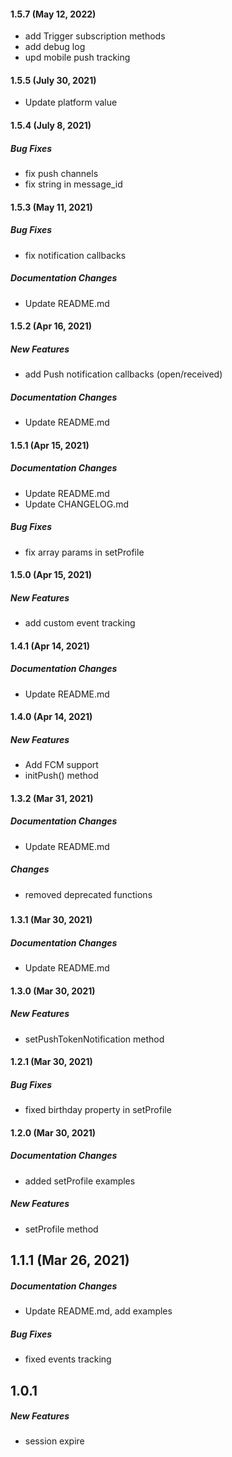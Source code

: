 #### 1.5.7 (May 12, 2022)
* add Trigger subscription methods
* add debug log
* upd mobile push tracking

#### 1.5.5 (July 30, 2021)
* Update platform value

#### 1.5.4 (July 8, 2021)
##### Bug Fixes

* fix push channels
* fix string in message_id

#### 1.5.3 (May 11, 2021)
##### Bug Fixes

* fix notification callbacks
##### Documentation Changes

* Update README.md

#### 1.5.2 (Apr 16, 2021)
##### New Features

* add Push notification callbacks (open/received)

##### Documentation Changes

* Update README.md

#### 1.5.1 (Apr 15, 2021)
##### Documentation Changes

* Update README.md
* Update CHANGELOG.md

##### Bug Fixes

* fix array params in setProfile

#### 1.5.0 (Apr 15, 2021)
##### New Features
* add custom event tracking

#### 1.4.1 (Apr 14, 2021)
##### Documentation Changes

* Update README.md

#### 1.4.0 (Apr 14, 2021)

##### New Features

* Add FCM support
* initPush() method

#### 1.3.2 (Mar 31, 2021)

##### Documentation Changes

* Update README.md

##### Changes

* removed deprecated functions

##### 

#### 1.3.1 (Mar 30, 2021)

##### Documentation Changes

* Update README.md

#### 1.3.0 (Mar 30, 2021)

##### New Features

* setPushTokenNotification method

#### 1.2.1 (Mar 30, 2021)

##### Bug Fixes

* fixed birthday property in setProfile

#### 1.2.0 (Mar 30, 2021)

##### Documentation Changes

* added setProfile examples

##### New Features

* setProfile method

## 1.1.1 (Mar 26, 2021)

##### Documentation Changes

* Update README.md, add examples

##### Bug Fixes

* fixed events tracking

## 1.0.1

##### New Features

* session expire
